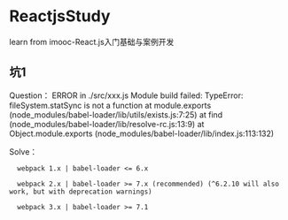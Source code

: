 # ReactjsStudy
learn from imooc-React.js入门基础与案例开发

## 坑1
Question：
ERROR in ./src/xxx.js
Module build failed: TypeError: fileSystem.statSync is not a function
    at module.exports (node_modules/babel-loader/lib/utils/exists.js:7:25)
    at find (node_modules/babel-loader/lib/resolve-rc.js:13:9)
    at Object.module.exports (node_modules/babel-loader/lib/index.js:113:132)

Solve：

      webpack 1.x | babel-loader <= 6.x

      webpack 2.x | babel-loader >= 7.x (recommended) (^6.2.10 will also work, but with deprecation warnings)

      webpack 3.x | babel-loader >= 7.1
